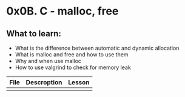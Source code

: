 # 0x0B. C - malloc, free

## What to learn:
- What is the difference between automatic and dynamic allocation
- What is malloc and free and how to use them
- Why and when use malloc
- How to use valgrind to check for memory leak

| File | Descroption | Lesson |
|------|-------------|--------|
||||
